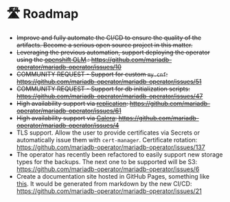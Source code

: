 # 🛣️ Roadmap

- ~~Improve and fully automate the CI/CD to ensure the quality of the artifacts. Become a serious open source project in this matter.~~
- ~~Leveraging the previous automation, support deploying the operator using the [openshift OLM](https://docs.openshift.com/container-platform/4.8/operators/understanding/olm/olm-understanding-olm.html).: https://github.com/mariadb-operator/mariadb-operator/issues/10~~
- ~~COMMUNITY REQUEST - Support for custom `my.cnf`: https://github.com/mariadb-operator/mariadb-operator/issues/51~~
- ~~COMMUNITY REQUEST - Support for db initialization scripts: https://github.com/mariadb-operator/mariadb-operator/issues/47~~
- ~~High availability support via [replication](https://mariadb.org/mariadb-k8s-how-to-replicate-mariadb-in-k8s/): https://github.com/mariadb-operator/mariadb-operator/issues/61~~
- ~~High availability support via [Galera](https://mariadb.com/kb/en/what-is-mariadb-galera-cluster/): https://github.com/mariadb-operator/mariadb-operator/issues/4~~
- TLS support. Allow the user to provide certificates via Secrets or automatically issue them with `cert-manager`. Certificate rotation: https://github.com/mariadb-operator/mariadb-operator/issues/137
- The operator has recently been refactored to easily support new storage types for the backups. The next one to be supported will be S3: https://github.com/mariadb-operator/mariadb-operator/issues/6
- Create a documentation site hosted in GitHub Pages, something like [this](https://gateway-api.sigs.k8s.io/). It would be generated from markdown by the new CI/CD: https://github.com/mariadb-operator/mariadb-operator/issues/21